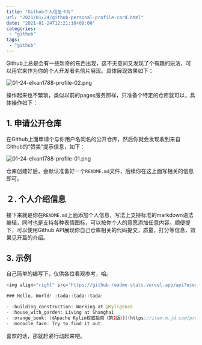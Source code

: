 ```yaml
---
title: "Github个人信息卡片"
url: "2021/01/24/github-personal-profile-card.html"
date: "2021-01-24T12:21:10+08:00"
categories:
 - "github"
tags:
 - "github"
---
```


Github上总是会有一些新奇的东西出现，这不无意间又发现了个有趣的玩法，可以用它来作为你的个人开发者名信片展现。具体展现效果如下：

![01-24-elkan1788-profile-02.png](http://siteimgs.lisenhui.cn/2021/01-24-elkan1788-profile-02.png)

操作起来也不繁琐，类似以前的pages服务那样，只准备个特定的仓库就可以，具体操作如下：

<!--more-->

## 1. 申请公开仓库

在Github上面申请个与你用户名同名的公开仓库，然后你就会发现收到来自Github的“赞美”提示信息，如下：

![01-24-elkan1788-profile-01.png](http://siteimgs.lisenhui.cn/2021/01-24-elkan1788-profile-01.png)


仓库创建好后，会默认准备好一个`README.md`文件，后续你在这上面写相关的信息即可。

## ２. 个人介绍信息

接下来就是你在`README.md`上面添加个人信息，写法上支持标准的markdown语法编辑，同时也是支持各种表情图标，可以按你个人的意愿添加任意内容。顺便提下，可以使用Github API展现你自己仓库相关的代码提交，质量，打分等信息，效果见开篇的介绍。

## 3. 示例

自己简单的编写下，仅供各位看观参考，哈。

```java
<img align="right" src="https://github-readme-stats.vercel.app/api?username=elkan1788&show_icons=true&icon_color=CE1D2D&text_color=718096&bg_color=ffffff&hide_title=true" />

### Hello, World! :tada::tada::tada:

- :building_construction: Working at @Kyligence
- :house_with_garden: Living at Shanghai
- :orange_book: [《Apache Kylin权威指南（第2版）》](https://item.m.jd.com/product/12566389.html)
- :monocle_face: Try to find it out.
```

喜欢的话，那就赶紧行动起来吧。

